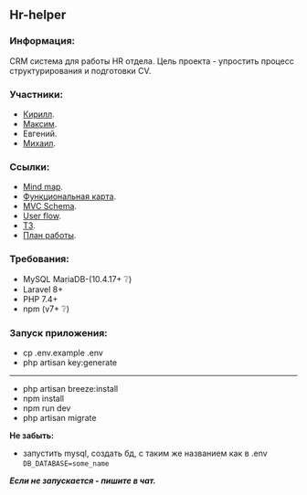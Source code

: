 ## Hr-helper

### Информация:
CRM система для работы HR отдела. 
Цель проекта - упростить процесс структурирования и подготовки CV.

### Участники:
- [Кирилл](https://github.com/kirilltobola).
- [Максим](https://github.com/zindmax).
- Евгений.
- [Михаил](https://github.com/kekuopex).

### Ссылки:
- [Mind map](https://coggle.it/diagram/YU2458XUaSh-OK).
- [Функциональная карта](https://coggle.it/diagram/YU75JcXUaUMXqS).
- [MVC Schema](https://coggle.it/diagram/YVASPPM_JJEB).
- [User flow](https://coggle.it/diagram/YU78WmWJes-0Pt).
- [ТЗ](https://docs.google.com/document/d/1WC27sxBt44lt8Z3LXvFIyhLedATdwZJdpiDCa126KhY/edit?usp=sharing).
- [План работы](https://docs.google.com/document/d/1RdQbBxxN-_8tiG6r6MyBdd5m5Q1VoFXEfKwcLJbKyLE/edit?usp=sharing).

### Требования:
- MySQL MariaDB-(10.4.17+ :grey_question:)
- Laravel 8+
- PHP 7.4+
- npm (v7+ :grey_question:)

### Запуск приложения:
- cp .env.example .env
- php artisan key:generate
---
- php artisan breeze:install
- npm install
- npm run dev
- php artisan migrate

**Не забыть:**
- запустить mysql, создать бд, с таким же названием как в .env ```DB_DATABASE=some_name```

***Если не запускается - пишите в чат.***
